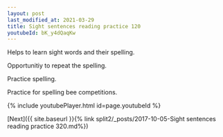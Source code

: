 ```yaml
---
layout: post
last_modified_at: 2021-03-29
title: Sight sentences reading practice 120
youtubeId: bK_y4dQaqKw
---
```

 
 
Helps to learn sight words and their spelling.

Opportunitiy to repeat the spelling. 

Practice spelling. 
 
Practice for spelling bee competitions. 
 
{% include youtubePlayer.html id=page.youtubeId %}
 
 

[Next]({{ site.baseurl }}{% link  split2/_posts/2017-10-05-Sight sentences reading practice 320.md%})
 
